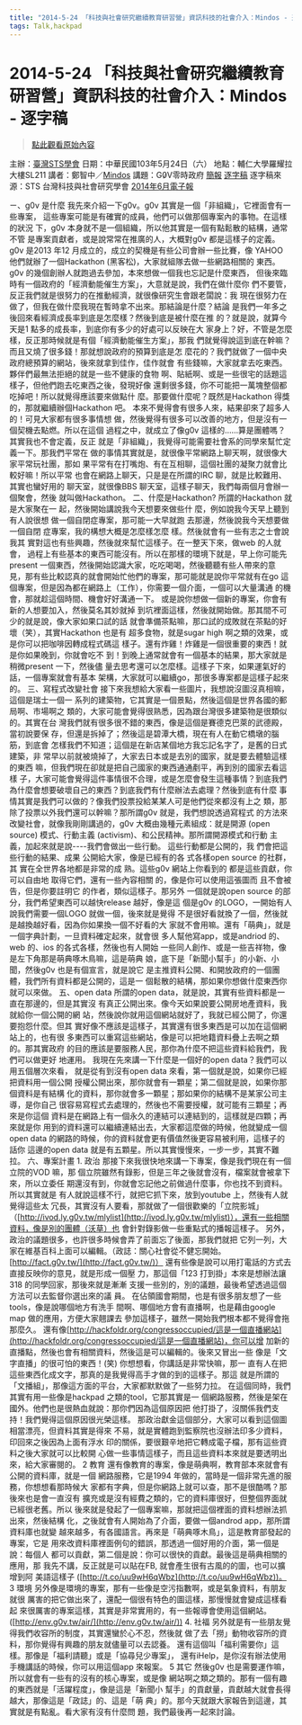 ```yaml
---
title: "2014-5-24 「科技與社會研究繼續教育研習營」資訊科技的社會介入：Mindos - 逐字稿"
tags: Talk,hackpad
---
```


# 2014-5-24 「科技與社會研究繼續教育研習營」資訊科技的社會介入：Mindos - 逐字稿

> [點此觀看原始內容](https://g0v.hackpad.tw/KpX6YSUvhfj)

主辦：[臺灣STS學會](http://sts-org.ym.edu.tw)
日期：中華民國103年5月24日（六）
地點：輔仁大學羅耀拉大樓SL211
講者：鄭智中／[Mindos](https://g0v.hackpad.tw/ep/profile/ts7NMxu4sVC)
講題：G0̷V零時政府 [簡報](http://bit.ly/1rswdQS)  [逐字稿](http://www.tw-sts.org/sites/default/files/01%20G0V.pdf)
逐字稿來源：STS 台灣科技與社會研究學會 [2014年6月電子報](http://sts-org.ym.edu.tw/node/202#_Toc391459995)

ㄧ、g0v 是什麼
我先來介紹一下g0v。g0v 其實是一個「非組織」，它裡面會有一些專案，
這些專案可能是有確實的成員，他們可以做那個專案內的事物。在這樣的狀況
下，g0v 本身就不是一個組織，所以他其實是一個有點鬆散的結構，通常不管
是專案貢獻者，或是說常常在推廣的人，大概對g0v 都是這樣子的定義。
g0v 是2013 年12 月成立的，成立的契機是有些公司會辦一些比賽，像
YAHOO 他們就辦了一個Hackathon (黑客松)，大家就組隊去做一些網路相關的
東西。g0v 的幾個創辦人就跑過去參加，本來想做一個我也忘記是什麼東西，
但後來臨時有一個政府的「經濟動能催生方案」，大意就是說，我們在做什麼你
們不要管，反正我們就是很努力的在推動經濟，就很像研究生會跟老闆說：我
現在很努力在做了，但我在做什麼我現在暫時拿不出來。那結論是什麼？結論
是我們一年多之後回來看經濟成長率到底是怎麼樣？然後到底是被什麼在推
的？就是說，就算今天是1 點多的成長率，到底你有多少的好處可以反映在大
家身上？好，不管是怎麼樣，反正那時候就是有個「經濟動能催生方案」，那我
們就覺得說這到底在幹嘛？而且又燒了很多錢！那就想說政府的預算到底是怎
麼花的？我們就做了一個中央政府總預算的網站，後來就拿到佳作，佳作就會
有些錢嘛，大家就拿去吃東西。夥伴們最無法拒絕的就是一些不健康的食物
啊、貼紙啊、或是一些很宅的話題這樣子，但他們跑去吃東西之後，發現好像
還剩很多錢，你不可能把一萬塊整個都吃掉吧！所以就覺得應該要來做點什
麼。那要做什麼呢？既然是Hackathon 得獎的，那就繼續辦個Hackathon 吧。
本來不覺得會有很多人來，結果卻來了超多人的！可見大家都有很多事情想
做，然後覺得有很多可以改善的地方，但是沒有一個契機去點燃。所以在這個
過程之中，就成立了像g0v 這樣的……算是團體嗎？其實我也不會定義，反正
就是「非組織」，我覺得可能需要社會系的同學來幫忙定義一下。那我們平常在
做的事情其實就是，就很像平常網路上聊天啊，就很像大家平常玩社團，那如
果平常有在打嘴炮、有在互相聊，這個社團的凝聚力就會比較好嘛！所以平常
也會在網路上聊天，只是是在所謂的IRC 聊，就是比較難用、其實也蠻好用的
聊天室，就很像BBS 聊天室，這樣子聊天，我們每兩個月會辦一個聚會，然後
就叫做Hackathon。
二、什麼是Hackathon?
所謂的Hackathon 就是大家聚在一
起，然後開始講說我今天想要來做些什
麼，例如說我今天早上聽到有人說很想
做一個自閉症專案，那可能一大早就跑
去那邊，然後說我今天想要做一個自閉
症專案，我的構想大概是怎麼樣怎麼
樣。然後就會有一些有志之士會說我其
實對這也有些興趣，然後就來幫忙這樣子。在一整天下來，做web 的人就會，
過程上有些基本的東西可能沒有。所以在那樣的環境下就是，早上你可能先
present 一個東西，然後開始認識大家，吃吃喝喝，然後聽聽有些人帶來的意
見，那有些比較認真的就會開始忙他們的專案，那可能就是說你平常就有在go
這個專案，但是因為都在網路上（工作），你需要一個介面，一個可以大量溝通
的機會，那就趁這個時間、機會好好溝通一下。
或是說你想做一個新的專案，你會有新的人想要加入，然後莫名其妙就掉
到坑裡面這樣，然後就開始做。那其間不可少的就是說，像大家如果口試的話
就會準備茶點嘛，那口試的成敗就在茶點的好壞（笑），其實Hackathon 也是有
超多食物，就是sugar high 啊之類的效果，或是你可以把咖啡因轉成程式碼這
樣子。還有炸雞！炸雞是一個很重要的東西！就是你如果晚到，你就會吃不
到！到晚上通常就會有一個基本的結果，那大家就是稍微present 一下，然後儘
量去思考還可以怎麼樣。這樣子下來，如果運氣好的話，一個專案就會有基本
架構，大家就可以繼續go，那很多專案都是這樣子起來的。
三、寫程式改變社會
接下來我想給大家看一些圖片，我想說沒圖沒真相嘛，這個是瑞士一個一
系列的建築物，它其實是一個景點，然後這個是世界各國的郵局啊、市場啊之
類的，大家可能會覺得很熟悉，因為跟台灣很多建築物是很類似的。其實在台
灣我們就有很多很不錯的東西，像是這個是賽德克巴萊的武德殿，當初說要保
存，但還是拆掉了；然後這是碧潭大橋，現在有人在動它橋墩的腦筋，到底會
怎樣我們不知道；這個是在新店某個地方我忘記名字了，是舊的日式建築，非
常早以前就被燒掉了，大家去日本或是去別的國家，就是要去體驗這樣的東西
嘛，但我們現在卻就是把自己國家的東西通通剷平，再到別的國家去看這樣
子，大家可能會覺得這件事情很不合理，或是怎麼會發生這種事情？到底我們
為什麼會想要破壞自己的東西？到底我們有什麼辦法去處理？然後到底有什麼
事情其實是我們可以做的？像我們投票投給某某人可是他們從來都沒有上之
類，那除了投票以外我們還可以幹嘛？那所謂g0v 就是，我們想說透過寫程式
的方法來改變社會，就像我剛剛講過的，g0v 大概由幾種元素組成：就是開源
(open source) 模式、行動主義 (activism)、和公民精神。那所謂開源模式和行動
主義，加起來就是說----我們會做出一些行動。
這些行動都是公開的，我
們會把這些行動的結果、成果
公開給大家，像是已經有的各
式各樣open source 的社群，其
實在全世界各地都是非常的成
熟。這些g0v 網站上你看到的
都是這些貢獻，你可以自由地
取得它們，還有一些內容相關
的，像是你可以使用這張圖而
且不會被告，但是你要註明它
的作者，類似這樣子。那另外
一個就是說open source 的部分，我們希望東西可以越快release 越好，像是這
個是g0v 的LOGO，一開始有人說我們需要一個LOGO 就做一個，後來就是覺得
不是很好看就換了一個，然後就是越換越好看，因為你如果換一個不好看的大
家就不會用嘛。還有「萌典」，就是一個字典計劃，一旦資料確定起來，就會很
多人幫他寫app，或是andriod 的、web 的、ios 的各式各樣，然後也有人開始
一些同人創作、或是一些吉祥物，像是左下角那是萌典啄木鳥嘛，這是萌典
娘，底下是「新聞小幫手」的小新、小聞，然後g0v 也是有個宣言，就是說它
是主推資料公開、和開放政府的一個團體，我們所有資料都是公開的，這是一
個鬆散的結構，那如果你想做什麼東西你就可以來做。
五、open data
所謂的open data，就是說，其實有些資料都是一直在那邊的，但是其實沒
有真正公開出來。像今天如果說要公開房地產資料，我就給你一個公開的網
站，然後說你就用這個網站就好了，我就已經公開了，你還要抱怨什麼。但其
實好像不應該是這樣子，其實還有很多東西是可以加在這個網站上的，也有很
多東西可以重寫這些網站，像是可以把地籍資料疊上去啊之類的。那其實政府
的目的應該是要服務人民，那你為什麼不把這些資料給我們，我們可以做更好
地運用。
我現在先來講一下什麼是一個好的open data？我們可以用五個層次來看，
就是從有到沒有open data 來看，第一個就是說，如果你已經把資料用一個公開
授權公開出來，那你就會有一顆星；第二個就是說，如果你那個資料是有結構
化的資料，那你就會多一顆星；那如果你的結構不是某家公司主導，是你自己
很容易寫程式去處理的，然後也不需要授權，就可能有三顆星；再來是你這個
資料是在網路上有一個永久的連結可以連結到的，這樣就是四顆；再來就是你
用到的資料還可以繼續連結出去，大家都這麼做的時候，他就變成一個open
data 的網路的時候，你的資料就會更有價值然後更容易被利用，這樣子的話你
這邊的open data 就是有五顆星。所以其實慢慢來，一步一步，其實不難拉。
六、專案計畫
1\. 政治
那接下來我很快地來講一下專案，像是我們現在有一個立院的VOD 嘛，那
個立院雖然有錄影，但是三年之後就會沒有，檔案就會被拿下來，所以立委任
期還沒有到，你就會忘記他之前做過什麼事，你也找不到資料。所以其實就是
有人就說這樣不行，就把它抓下來，放到youtube 上，然後有人就覺得這些太
冗長，其實沒有人要看，那就做了一個很歡樂的「立院影城」
（[http://ivod.ly.g0v.tw/mlylist](http://ivod.ly.g0v.tw/mlylist)），還有一些相關資料，像是別的團體（沃草）也
會針對錄影做一些重點式的播報這樣子。
另外，政治的議題很多，也許很多時候會弄了前面忘了後面，那我們就把
它列一列，大家在維基百科上面可以編輯。（政誌：關心社會從不健忘開始。
[http://fact.g0v.tw/](http://fact.g0v.tw/)）
還有些像是說可以用打電話的方式去直接反映你的意見，就是形成一個壓
力，那這個「123 打到掛」本來是想辦法讓318 的同學回家，那後來就是漸漸
支援一些別的，別的議題，最後希望透過這個方法可以去監督你選出來的議
員。
在佔領國會期間，也是有很多朋友想了一些tools，像是說哪個地方有洗手
間啊、哪個地方會有直播啊，也是藉由google map 做的應用，方便大家翹課去
參加這樣子，雖然一開始我們根本都不覺得會拖那麼久。
還有像[http://hackfoldr.org/congressoccupied/這是一個直播網站](http://hackfoldr.org/congressoccupied/這是一個直播網站)，你可以增
加新的直播點，然後也會有相關資料，然後這是可以編輯的。後來又冒出一些
像是「文字直播」的很可怕的東西！(笑) 你想想看，你講話是非常快嘛，那一
直有人在把這些東西化成文字，那真的是我覺得高手才做的到的這樣子。那這
就是所謂的「文播組」，那像這方面的平台，大家都默默做了一些努力拉。
在這個同時，我們其實有用一些像是hackpad 之類的tool，它那其實是一
個網路服務，然後是架在國外。他們也是很熱血就說：那你們因為這個原因把
他打掛了，沒關係我們支持！我們覺得這個原因很光榮這樣。
那政治獻金這個部分，大家可以看到這個圖相當漂亮，但資料其實是得來
不易，就是實體跑到監察院也沒辦法印多少資料，印回來之後因為上面有浮水
印的關係，要很艱辛地把它轉成電子檔，那有這些資料之後大家就可以比較開
心做一些事情這樣子，而且這些資料本來就是要透明出來，給大家審閱的。
2 教育
還有像教育的專案，像是萌典啊，教育部本來就會有公開的資料庫，就是一個
網路服務，它是1994 年做的，當時是一個非常先進的服務，你想想看那時候大
家都有字典，但是你網路上就可以查，那不是很酷嗎？那後來也是會一直沒有
擴充或是沒有經費之類的，它的資料庫很好，但整個界面就已經很老舊。所以
後來就是發起了一個專案嘛，那就把這個裡面的資料想辦法抓出來，然後結構
化，之後就會有人開始為了介面，要做一個androd app，那所謂資料庫也就變
越來越多，有各國語言。再來是「萌典啄木鳥」，這是教育部發起的專案，它是
用來改資料庫裡面例句的錯誤，那透過一個好用的介面，第一個是說：每個人
都可以貢獻，第二個是說：你可以很快的貢獻。最後這是萌典相關的應用，那
我先不講，反正就是可以貼在FB, 就會產生很有古風的的圖，也可以擴增到阿
美語這樣子 ([http://t.co/uu9wH6qWbz](http://t.co/uu9wH6qWbz))。
3 環境
另外像是環境的專案，那有一些像是空污指數啊，或是氣象資料，有朋友就很
厲害的把它做出來了，還配一個很有特色的圖這樣，那慢慢就會變成這樣看起
來很厲害的專案這樣，其實是非常實用的，有一些報導會使用這個網站。
([http://env.g0v.tw/air/](http://env.g0v.tw/air/))
4\. 社福
另外就是有一些朋友覺得我們收容所的制度，其實還蠻於心不忍，然後就
做了去「撈」動物收容所的資料，那你覺得有興趣的朋友就儘量可以去認養。
還有這個叫「福利需要你」這樣。那像是「福利請聽」或是「協尋兒少專案」，
還有iHelp，是你沒有辦法使用手機講話的時候，你可以用這個app 來報案。
5 其它
然後g0v 也是需要運作嘛，所以就會有一些有的沒有的核心專案，或是像
網站啊之類之類的。那有一個有趣的東西就是「活躍程度」，像是這是「新聞小
幫手」的貢獻量，貢獻越大就會長得越大，那像這是「政誌」的、這是「萌
典」的。那今天就跟大家報告到這邊，其實就是有點亂。看大家有沒有什麼問
題，我們最後再一起來討論。

